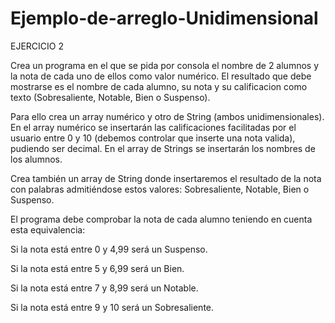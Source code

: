 ﻿# Ejemplo-de-arreglo-Unidimensional


EJERCICIO 2

Crea un programa en el que se pida por consola el nombre de 2 alumnos y la nota de cada uno de ellos como valor numérico. El resultado que debe mostrarse es el nombre de cada alumno, su nota y su calificacion como texto (Sobresaliente, Notable, Bien o Suspenso).

Para ello crea un array numérico y otro de String (ambos unidimensionales). En el array numérico se insertarán las calificaciones facilitadas por el usuario entre 0 y 10 (debemos controlar que inserte una nota valida), pudiendo ser decimal. En el array de Strings se insertarán los nombres de los alumnos.

Crea también un array de String donde insertaremos el resultado de la nota con palabras admitiéndose estos valores: Sobresaliente, Notable, Bien o Suspenso.

El programa debe comprobar la nota de cada alumno teniendo en cuenta esta equivalencia:

Si la nota está entre 0 y 4,99 será un Suspenso.

Si la nota está entre 5 y 6,99 será un Bien.

Si la nota está entre 7 y 8,99 será un Notable.

Si la nota está entre 9 y 10 será un Sobresaliente.
